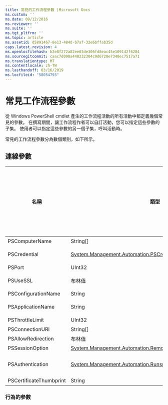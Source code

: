 ```yaml
---
title: 常見的工作流程參數 |Microsoft Docs
ms.custom: ''
ms.date: 09/12/2016
ms.reviewer: ''
ms.suite: ''
ms.tgt_pltfrm: ''
ms.topic: article
ms.assetid: d5891467-8e13-484d-b7af-32e6bffab35d
caps.latest.revision: 4
ms.openlocfilehash: b2e8f272a82ee03de306fd8eac45e109142f6284
ms.sourcegitcommit: caac7d098a448232304c9d6728e7340ec7517a71
ms.translationtype: MT
ms.contentlocale: zh-TW
ms.lasthandoff: 03/16/2019
ms.locfileid: "58054793"
---
```

# <a name="common-workflow-parameters"></a>常見工作流程參數

從 Windows PowerShell cmdlet 產生的工作流程活動的所有活動中都定義幾個常見的參數。 在撰寫期間，讓工作流程作者可以自訂活動，您可以指定這些參數的子集。 使用者可以指定這些參數的另一個子集，呼叫活動時。

常見的工作流程參數分為數個類別，如下所示。

## <a name="connectivity-parameters"></a>連線參數

|名稱|類型|描述|您可指定在執行階段的使用者嗎？|您可指定在撰寫期間的工作流程作者嗎？|您可指定在具現化的工作流程作者嗎？|
|----------|----------|-----------------|-----------------------------------------------------|------------------------------------------------------------|-----------------------------------------------------------|
|PSComputerName|String[]|要啟動作業的電腦名稱的清單。|是|是|是|
|PSCredential|[System.Management.Automation.PSCredential](/dotnet/api/System.Management.Automation.PSCredential)|要使用的驗證認證來登入 PSComputerName 參數所指定的電腦。 此參數會指定 PSComputerName 時才有效。|是|是|是|
|PSPort|UInt32|要用來執行工作流程的連接埠。|是|是|是|
|PSUseSSL|布林值|若要建立安全連線到遠端電腦執行工作流程中使用安全通訊端層 (SSL) 通訊協定。|是|是|是|
|PSConfigurationName|String|用來執行工作流程工作階段設定。|是|是|是|
|PSApplicationName|String|工作流程執行的連線 URI 的應用程式名稱部分。 只有在您不使用 ConnectionURI 參數時，請使用此參數。|是|是|是|
|PSThrottleLimit|UInt32|可執行工作流程建立的並行連線數目上限。|是|TBD|是|
|PSConnectionURI|String[]|針對用來執行工作流程的互動式工作階段指定端點的完整 Uri 的陣列。|是|是|是|
|PSAllowRedirection|布林值|指定是否允許這個連接來執行工作流程的替代 URI 的重新導向。|是|是|是|
|PSSessionOption|[System.Management.Automation.Remoting.Pssessionoption](/dotnet/api/System.Management.Automation.Remoting.PSSessionOption)|用來執行工作流程工作階段的進階的選項。|是|是|是|
|PSAuthentication|[System.Management.Automation.Runspaces.Authenticationmechanism](/dotnet/api/System.Management.Automation.Runspaces.AuthenticationMechanism)|值為[System.Management.Automation.Runspaces.Authenticationmechanism](/dotnet/api/System.Management.Automation.Runspaces.AuthenticationMechanism)列舉，指定用來驗證使用者的認證的驗證機制。|是|是|是|
|PSCertificateThumbprint|String|數位公開金鑰憑證 (X509) 的可執行工作流程的權限的使用者帳戶。|是|是|是|

### <a name="behavior-parameters"></a>行為的參數